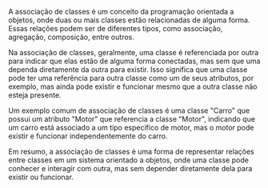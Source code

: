 A associação de classes é um conceito da programação orientada a objetos, onde duas ou mais classes estão relacionadas de alguma forma. Essas relações podem ser de diferentes tipos, como associação, agregação, composição, entre outros.

Na associação de classes, geralmente, uma classe é referenciada por outra para indicar que elas estão de alguma forma conectadas, mas sem que uma dependa diretamente da outra para existir. Isso significa que uma classe pode ter uma referência para outra classe como um de seus atributos, por exemplo, mas ainda pode existir e funcionar mesmo que a outra classe não esteja presente.

Um exemplo comum de associação de classes é uma classe "Carro" que possui um atributo "Motor" que referencia a classe "Motor", indicando que um carro está associado a um tipo específico de motor, mas o motor pode existir e funcionar independentemente do carro.

Em resumo, a associação de classes é uma forma de representar relações entre classes em um sistema orientado a objetos, onde uma classe pode conhecer e interagir com outra, mas sem depender diretamente dela para existir ou funcionar.